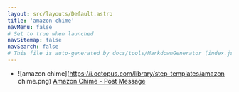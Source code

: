 ```yaml
---
layout: src/layouts/Default.astro
title: 'amazon chime'
navMenu: false
# Set to true when launched
navSitemap: false
navSearch: false
# This file is auto-generated by docs/tools/MarkdownGenerator (index.js)
---
```


<ul>

<li>

![amazon chime](https://i.octopus.com/library/step-templates/amazon chime.png) [Amazon Chime - Post Message](/integrations/amazon-chime/amazon-chime-post-message)

</li>
        
</ul>
